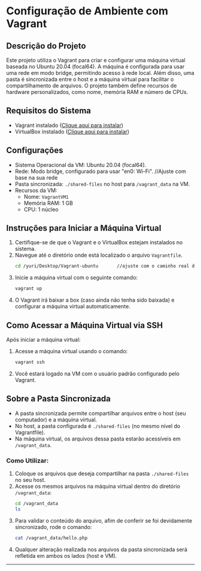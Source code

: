 # Configuração de Ambiente com Vagrant

## Descrição do Projeto

Este projeto utiliza o Vagrant para criar e configurar uma máquina virtual baseada no Ubuntu 20.04 (focal64). A máquina é configurada para usar uma rede em modo bridge, permitindo acesso à rede local. Além disso, uma pasta é sincronizada entre o host e a máquina virtual para facilitar o compartilhamento de arquivos. O projeto também define recursos de hardware personalizados, como nome, memória RAM e número de CPUs.

## Requisitos do Sistema

- Vagrant instalado ([Clique aqui para instalar](https://developer.hashicorp.com/vagrant/downloads))
- VirtualBox instalado ([Clique aqui para instalar](https://www.virtualbox.org/))

## Configurações

- Sistema Operacional da VM: Ubuntu 20.04 (focal64).
- Rede: Modo bridge, configurado para usar "en0: Wi-Fi".  //Ajuste com base na sua rede
- Pasta sincronizada: `./shared-files` no host para `/vagrant_data` na VM.
- Recursos da VM:
  - Nome: `VagrantVM1`
  - Memória RAM: 1 GB
  - CPU: 1 núcleo

## Instruções para Iniciar a Máquina Virtual

1. Certifique-se de que o Vagrant e o VirtualBox estejam instalados no sistema.
2. Navegue até o diretório onde está localizado o arquivo `Vagrantfile`.
   ```bash
   cd /yuri/Desktop/Vagrant-ubuntu       //ajuste com o caminho real de sua máquina
   ```
3. Inicie a máquina virtual com o seguinte comando:
   ```bash
   vagrant up
   ```
4. O Vagrant irá baixar a box (caso ainda não tenha sido baixada) e configurar a máquina virtual automaticamente.

## Como Acessar a Máquina Virtual via SSH

Após iniciar a máquina virtual:

1. Acesse a máquina virtual usando o comando:
   ```bash
   vagrant ssh
   ```
2. Você estará logado na VM com o usuário padrão configurado pelo Vagrant.

## Sobre a Pasta Sincronizada

- A pasta sincronizada permite compartilhar arquivos entre o host (seu computador) e a máquina virtual.
- No host, a pasta configurada é `./shared-files` (no mesmo nível do Vagrantfile).
- Na máquina virtual, os arquivos dessa pasta estarão acessíveis em `/vagrant_data`.

### Como Utilizar:

1. Coloque os arquivos que deseja compartilhar na pasta `./shared-files` no seu host.
2. Acesse os mesmos arquivos na máquina virtual dentro do diretório `/vagrant_data`:
   ```bash
   cd /vagrant_data
   ls
   ```
3. Para validar o conteúdo do arquivo, afim de conferir se foi devidamente sincronizado, rode o comando:
    ```bash
    cat /vagrant_data/hello.php
    ```
4. Qualquer alteração realizada nos arquivos da pasta sincronizada será refletida em ambos os lados (host e VM).
---
